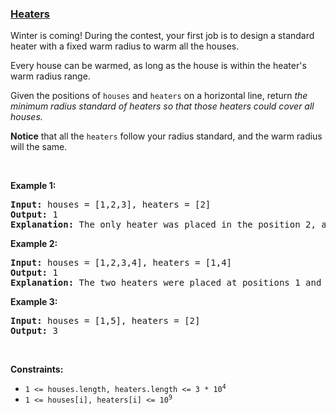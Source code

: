 ### [Heaters](https://leetcode.com/problems/heaters)

<p>Winter is coming! During the contest, your first job is to design a standard heater with a fixed warm radius to warm all the houses.</p>

<p>Every house can be warmed, as long as the house is within the heater&#39;s warm radius range.&nbsp;</p>

<p>Given the positions of <code>houses</code> and <code>heaters</code> on a horizontal line, return <em>the minimum radius standard of heaters&nbsp;so that those heaters could cover all houses.</em></p>

<p><strong>Notice</strong> that&nbsp;all the <code>heaters</code> follow your radius standard, and the warm radius will the same.</p>

<p>&nbsp;</p>
<p><strong class="example">Example 1:</strong></p>

<pre>
<strong>Input:</strong> houses = [1,2,3], heaters = [2]
<strong>Output:</strong> 1
<strong>Explanation:</strong> The only heater was placed in the position 2, and if we use the radius 1 standard, then all the houses can be warmed.
</pre>

<p><strong class="example">Example 2:</strong></p>

<pre>
<strong>Input:</strong> houses = [1,2,3,4], heaters = [1,4]
<strong>Output:</strong> 1
<strong>Explanation:</strong> The two heaters were placed at positions 1 and 4. We need to use a radius 1 standard, then all the houses can be warmed.
</pre>

<p><strong class="example">Example 3:</strong></p>

<pre>
<strong>Input:</strong> houses = [1,5], heaters = [2]
<strong>Output:</strong> 3
</pre>

<p>&nbsp;</p>
<p><strong>Constraints:</strong></p>

<ul>
	<li><code>1 &lt;= houses.length, heaters.length &lt;= 3 * 10<sup>4</sup></code></li>
	<li><code>1 &lt;= houses[i], heaters[i] &lt;= 10<sup>9</sup></code></li>
</ul>
